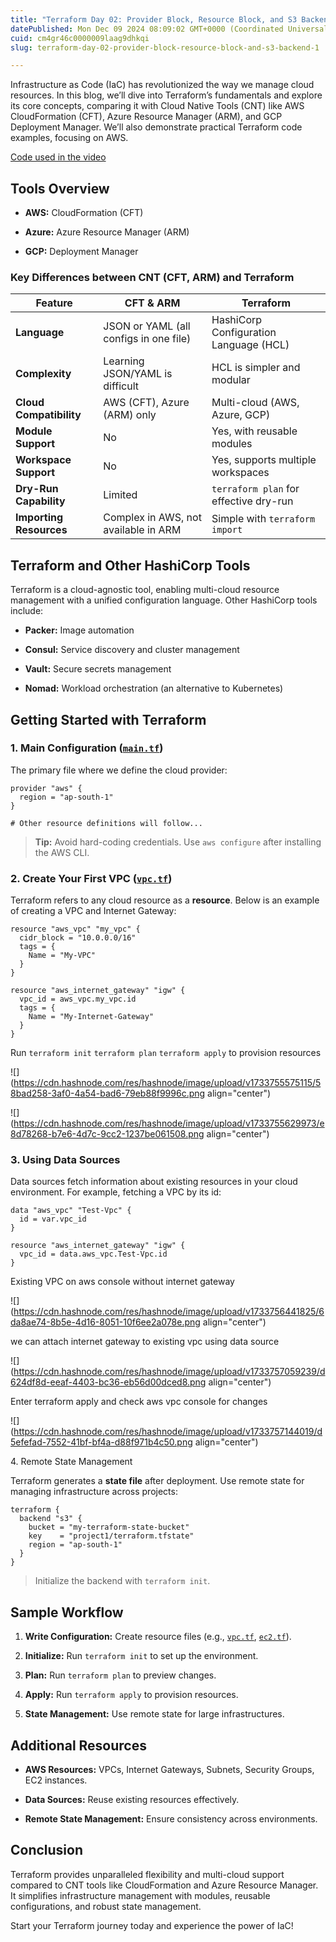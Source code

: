 ```yaml
---
title: "Terraform Day 02: Provider Block, Resource Block, and S3 Backend"
datePublished: Mon Dec 09 2024 08:09:02 GMT+0000 (Coordinated Universal Time)
cuid: cm4gr46c0000009laag9dhkqi
slug: terraform-day-02-provider-block-resource-block-and-s3-backend-1

---
```


Infrastructure as Code (IaC) has revolutionized the way we manage cloud resources. In this blog, we’ll dive into Terraform’s fundamentals and explore its core concepts, comparing it with Cloud Native Tools (CNT) like AWS CloudFormation (CFT), Azure Resource Manager (ARM), and GCP Deployment Manager. We’ll also demonstrate practical Terraform code examples, focusing on AWS.

[Code used in the video](https://github.com/saikiranpi/Terraformsingleinstance.git)

## Tools Overview

* **AWS:** CloudFormation (CFT)
    
* **Azure:** Azure Resource Manager (ARM)
    
* **GCP:** Deployment Manager
    

### Key Differences between CNT (CFT, ARM) and Terraform

| Feature | CFT & ARM | Terraform |
| --- | --- | --- |
| **Language** | JSON or YAML (all configs in one file) | HashiCorp Configuration Language (HCL) |
| **Complexity** | Learning JSON/YAML is difficult | HCL is simpler and modular |
| **Cloud Compatibility** | AWS (CFT), Azure (ARM) only | Multi-cloud (AWS, Azure, GCP) |
| **Module Support** | No | Yes, with reusable modules |
| **Workspace Support** | No | Yes, supports multiple workspaces |
| **Dry-Run Capability** | Limited | `terraform plan` for effective dry-run |
| **Importing Resources** | Complex in AWS, not available in ARM | Simple with `terraform import` |

## Terraform and Other HashiCorp Tools

Terraform is a cloud-agnostic tool, enabling multi-cloud resource management with a unified configuration language. Other HashiCorp tools include:

* **Packer:** Image automation
    
* **Consul:** Service discovery and cluster management
    
* **Vault:** Secure secrets management
    
* **Nomad:** Workload orchestration (an alternative to Kubernetes)
    

## Getting Started with Terraform

### 1\. Main Configuration ([`main.tf`](http://main.tf))

The primary file where we define the cloud provider:

```plaintext
provider "aws" {
  region = "ap-south-1"
}

# Other resource definitions will follow...
```

> **Tip:** Avoid hard-coding credentials. Use `aws configure` after installing the AWS CLI.

### 2\. Create Your First VPC ([`vpc.tf`](http://vpc.tf))

Terraform refers to any cloud resource as a **resource**. Below is an example of creating a VPC and Internet Gateway:

```plaintext
resource "aws_vpc" "my_vpc" {
  cidr_block = "10.0.0.0/16"
  tags = {
    Name = "My-VPC"
  }
}

resource "aws_internet_gateway" "igw" {
  vpc_id = aws_vpc.my_vpc.id
  tags = {
    Name = "My-Internet-Gateway"
  }
}
```

Run `terraform init` `terraform plan` `terraform apply` to provision resources

![](https://cdn.hashnode.com/res/hashnode/image/upload/v1733755575115/58bad258-3af0-4a54-bad6-79eb88f9996c.png align="center")

![](https://cdn.hashnode.com/res/hashnode/image/upload/v1733755629973/e8d78268-b7e6-4d7c-9cc2-1237be061508.png align="center")

### 3\. Using Data Sources

Data sources fetch information about existing resources in your cloud environment. For example, fetching a VPC by its id:

```plaintext
data "aws_vpc" "Test-Vpc" {
  id = var.vpc_id
}

resource "aws_internet_gateway" "igw" {
  vpc_id = data.aws_vpc.Test-Vpc.id
}
```

Existing VPC on aws console without internet gateway

![](https://cdn.hashnode.com/res/hashnode/image/upload/v1733756441825/6da8ae74-8b5e-4d16-8051-10f6ee2a078e.png align="center")

we can attach internet gateway to existing vpc using data source  

![](https://cdn.hashnode.com/res/hashnode/image/upload/v1733757059239/d624df8d-eeaf-4403-bc36-eb56d00dced8.png align="center")

Enter terraform apply and check aws vpc console for changes

![](https://cdn.hashnode.com/res/hashnode/image/upload/v1733757144019/d5efefad-7552-41bf-bf4a-d88f971b4c50.png align="center")

  
4\. Remote State Management

Terraform generates a **state file** after deployment. Use remote state for managing infrastructure across projects:

```plaintext
terraform {
  backend "s3" {
    bucket = "my-terraform-state-bucket"
    key    = "project1/terraform.tfstate"
    region = "ap-south-1"
  }
}
```

> Initialize the backend with `terraform init`.

## Sample Workflow

1. **Write Configuration:** Create resource files (e.g., [`vpc.tf`](http://vpc.tf), [`ec2.tf`](http://ec2.tf)).
    
2. **Initialize:** Run `terraform init` to set up the environment.
    
3. **Plan:** Run `terraform plan` to preview changes.
    
4. **Apply:** Run `terraform apply` to provision resources.
    
5. **State Management:** Use remote state for large infrastructures.
    

## Additional Resources

* **AWS Resources:** VPCs, Internet Gateways, Subnets, Security Groups, EC2 instances.
    
* **Data Sources:** Reuse existing resources effectively.
    
* **Remote State Management:** Ensure consistency across environments.
    

## Conclusion

Terraform provides unparalleled flexibility and multi-cloud support compared to CNT tools like CloudFormation and Azure Resource Manager. It simplifies infrastructure management with modules, reusable configurations, and robust state management.

Start your Terraform journey today and experience the power of IaC!